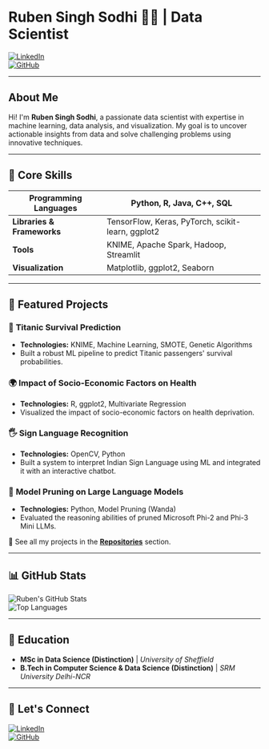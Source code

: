 
# Ruben Singh Sodhi 👨‍💻 | Data Scientist  

[![LinkedIn](https://img.shields.io/badge/LinkedIn-rubensinghsodhi-blue)](https://uk.linkedin.com/in/rubensinghsodhi)  
[![GitHub](https://img.shields.io/github/followers/rubensodhi?label=Follow&style=social)](https://github.com/rubensodhi)  
 

---

## About Me  

Hi! I'm **Ruben Singh Sodhi**, a passionate data scientist with expertise in machine learning, data analysis, and visualization. My goal is to uncover actionable insights from data and solve challenging problems using innovative techniques.  

---

## 🚀 Core Skills  

| **Programming Languages** | Python, R, Java, C++, SQL |
|---------------------------|--------------------------|
| **Libraries & Frameworks** | TensorFlow, Keras, PyTorch, scikit-learn, ggplot2 |
| **Tools** | KNIME, Apache Spark, Hadoop, Streamlit |
| **Visualization** | Matplotlib, ggplot2, Seaborn |

---

## 📂 Featured Projects  

### 🎯 **Titanic Survival Prediction**  
- **Technologies:** KNIME, Machine Learning, SMOTE, Genetic Algorithms  
- Built a robust ML pipeline to predict Titanic passengers' survival probabilities.  

### 🌍 **Impact of Socio-Economic Factors on Health**  
- **Technologies:** R, ggplot2, Multivariate Regression  
- Visualized the impact of socio-economic factors on health deprivation.  

### 🖐 **Sign Language Recognition**  
- **Technologies:** OpenCV, Python  
- Built a system to interpret Indian Sign Language using ML and integrated it with an interactive chatbot.  

### 🧠 **Model Pruning on Large Language Models**  
- **Technologies:** Python, Model Pruning (Wanda)  
- Evaluated the reasoning abilities of pruned Microsoft Phi-2 and Phi-3 Mini LLMs.  

🔗 See all my projects in the **[Repositories](https://github.com/rubensodhi?tab=repositories)** section.

---

## 📊 GitHub Stats  

![Ruben's GitHub Stats](https://github-readme-stats.vercel.app/api?username=rubensodhi&show_icons=true&theme=radical)  
![Top Languages](https://github-readme-stats.vercel.app/api/top-langs/?username=rubensodhi&layout=compact&theme=radical)  

---

## 🏫 Education  

- **MSc in Data Science (Distinction)** | *University of Sheffield*  
- **B.Tech in Computer Science & Data Science (Distinction)** | *SRM University Delhi-NCR*  

---

## 🔗 Let's Connect  

[![LinkedIn](https://img.shields.io/badge/LinkedIn-rubensinghsodhi-blue)](https://uk.linkedin.com/in/rubensinghsodhi)  
[![GitHub](https://img.shields.io/badge/GitHub-rubensodhi-lightgrey)](https://github.com/rubensodhi)  

